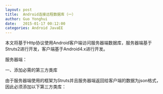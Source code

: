 ```yaml
---
layout: post
title:  Android连接远程数据库（一）
author:	Guo Yonghui
date:   2015-01-17 00:12:00
categories: Android JavaEE
---
```

本文将基于Http协议使用Android客户端访问服务器端数据库，服务器端基于Struts2进行开发，客户端基于Android4.x进行开发。

服务器端：

一、添加必需的第三方类库

由于服务器端使用的框架为Struts并且服务器端返回给客户端的数据为json格式，因此必须添加以下第三方类库：